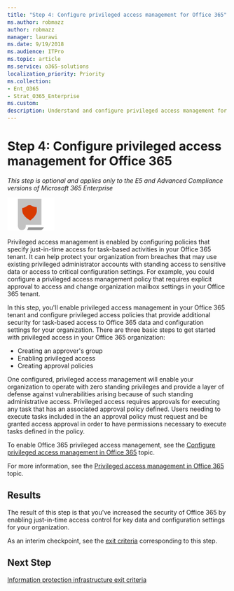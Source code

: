 ```yaml
---
title: "Step 4: Configure privileged access management for Office 365"
ms.author: robmazz
author: robmazz
manager: laurawi
ms.date: 9/19/2018
ms.audience: ITPro
ms.topic: article
ms.service: o365-solutions
localization_priority: Priority
ms.collection: 
- Ent_O365
- Strat_O365_Enterprise
ms.custom:
description: Understand and configure privileged access management for Office 365.
---
```


# Step 4: Configure privileged access management for Office 365

*This step is optional and applies only to the E5 and Advanced Compliance versions of Microsoft 365 Enterprise*

![](./media/deploy-foundation-infrastructure/infoprotection_icon-small.png)

Privileged access management is enabled by configuring policies that specify just-in-time access for task-based activities in your Office 365 tenant. It can help protect your organization from breaches that may use existing privileged administrator accounts with standing access to sensitive data or access to critical configuration settings. For example, you could configure a privileged access management policy that requires explicit approval to access and change organization mailbox settings in your Office 365 tenant.

In this step, you'll enable privileged access management in your Office 365 tenant and configure privileged access policies that provide additional security for task-based access to Office 365 data and configuration settings for your organization. There are three basic steps to get started with privileged access in your Office 365 organization:
- Creating an approver's group
- Enabling privileged access
- Creating approval policies

One configured, privileged access management will enable your organization to operate with zero standing privileges and provide a layer of defense against vulnerabilities arising because of such standing administrative access. Privileged access requires approvals for executing any task that has an associated approval policy defined. Users needing to execute tasks included in the an approval policy must request and be granted access approval in order to have permissions necessary to execute tasks defined in the policy.

To enable Office 365 privileged access management, see the [Configure privileged access management in Office 365](https://docs.microsoft.com/office365/securitycompliance/privileged-access-management-configuration) topic.

For more information, see the [Privileged access management in Office 365](https://docs.microsoft.com/office365/securitycompliance/privileged-access-management-overview) topic.

## Results

The result of this step is that you've increased the security of Office 365 by enabling just-in-time access control for key data and configuration settings for your organization.

As an interim checkpoint, see the [exit criteria](infoprotect-exit-criteria.md#crit-infoprotect-step5) corresponding to this step.

## Next Step

[Information protection infrastructure exit criteria](infoprotect-exit-criteria.md)